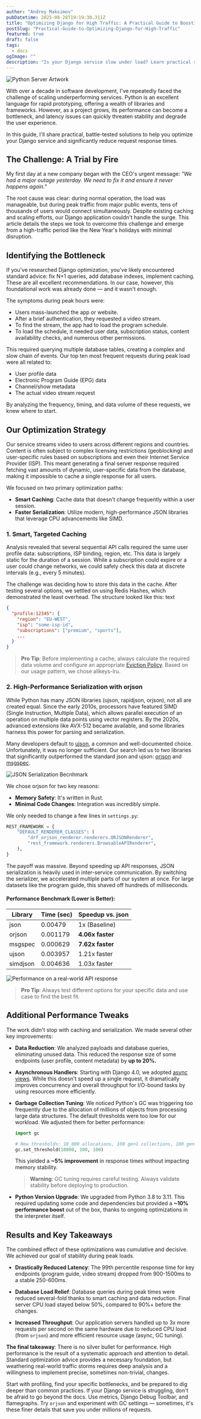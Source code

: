 ```yaml
---
author: "Andrey Maksimov"
pubDatetime: 2025-08-28T19:19:30.311Z
title: "Optimizing Django for High Traffic: A Practical Guide to Boosting Performance"
postSlug: "Practical-Guide-to-Optimizing-Django-for-High-Traffic"
featured: true
draft: false
tags:
  - docs
ogImage: ""
description: "Is your Django service slow under load? Learn practical steps to optimize performance: boost JSON speed with orjson, implement smart Redis caching, tune Python GC, & reduce data volume. See real results from 60% lower latency to 3x higher throughput."
---
```


![Python Server Artwork](/assets/optimizing-django-app/django-optimisation.webp)

With over a decade in software development, I've repeatedly faced the challenge of scaling underperforming services. Python is an excellent language for rapid prototyping, offering a wealth of libraries and frameworks. However, as a project grows, its performance can become a bottleneck, and latency issues can quickly threaten stability and degrade the user experience.

In this guide, I'll share practical, battle-tested solutions to help you optimize your Django service and significantly reduce request response times.

## The Challenge: A Trial by Fire

My first day at a new company began with the CEO's urgent message: _"We had a major outage yesterday. We need to fix it and ensure it never happens again."_

The root cause was clear: during normal operation, the load was manageable, but during peak traffic from major public events, tens of thousands of users would connect simultaneously. Despite existing caching and scaling efforts, our Django application couldn't handle the surge. This article details the steps we took to overcome this challenge and emerge from a high-traffic period like the New Year's holidays with minimal disruption.

## Identifying the Bottleneck

If you've researched Django optimization, you've likely encountered standard advice: fix N+1 queries, add database indexes, implement caching. These are all excellent recommendations. In our case, however, this foundational work was already done &mdash; and it wasn't enough.

The symptoms during peak hours were:

- Users mass-launched the app or website.
- After a brief authentication, they requested a video stream.
- To find the stream, the app had to load the program schedule.
- To load the schedule, it needed user data, subscription status, content availability checks, and numerous other permissions.

This required querying multiple database tables, creating a complex and slow chain of events. Our top ten most frequent requests during peak load were all related to:

- User profile data
- Electronic Program Guide (EPG) data
- Channel/show metadata
- The actual video stream request

By analyzing the frequency, timing, and data volume of these requests, we knew where to start.

## Our Optimization Strategy

Our service streams video to users across different regions and countries. Content is often subject to complex licensing restrictions (geoblocking) and user-specific rules based on subscriptions and even their Internet Service Provider (ISP). This meant generating a final server response required fetching vast amounts of dynamic, user-specific data from the database, making it impossible to cache a single response for all users.

We focused on two primary optimization paths:

- **Smart Caching**: Cache data that doesn't change frequently within a user session.
- **Faster Serialization**: Utilize modern, high-performance JSON libraries that leverage CPU advancements like SIMD.

### 1. Smart, Targeted Caching

Analysis revealed that several sequential API calls required the same user profile data: subscriptions, ISP binding, region, etc. This data is largely static for the duration of a session. While a subscription could expire or a user could change networks, we could safely check this data at discrete intervals (e.g., every 5 minutes).

The challenge was deciding how to store this data in the cache. After testing several options, we settled on using Redis Hashes, which demonstrated the least overhead. The structure looked like this:
text

```json
{
  "profile:12345": {
    "region": "EU-WEST",
    "isp": "some-isp-id",
    "subscriptions": ["premium", "sports"],
    ...
  }
}
```

> **Pro Tip**: Before implementing a cache, always calculate the required data volume and configure an appropriate [Eviction Policy](https://redis.io/docs/latest/operate/rs/databases/memory-performance/eviction-policy/). Based on our usage pattern, we chose allkeys-lru.

### 2. High-Performance Serialization with orjson

While Python has many JSON libraries (ujson, rapidjson, orjson), not all are created equal. Since the early 2010s, processors have featured SIMD (Single Instruction, Multiple Data), which allows parallel execution of an operation on multiple data points using vector registers. By the 2020s, advanced extensions like AVX-512 became available, and some libraries harness this power for parsing and serialization.

Many developers default to [ujson](https://github.com/ultrajson/ultrajson), a common and well-documented choice. Unfortunately, it was no longer sufficient. Our search led us to two libraries that significantly outperformed the standard json and ujson: [orjson](https://github.com/ijl/orjson) and [msgspec](https://jcristharif.com/msgspec/).

![JSON Serialization Becnhmark](/assets/optimizing-django-app/msgspec_benchmark.webp)

We chose orjson for two key reasons:

- **Memory Safety**: It's written in Rust.
- **Minimal Code Changes**: Integration was incredibly simple.

We only needed to change a few lines in `settings.py`:

```python
REST_FRAMEWORK = {
    "DEFAULT_RENDERER_CLASSES": (
        "drf_orjson_renderer.renderers.ORJSONRenderer",
        "rest_framework.renderers.BrowsableAPIRenderer",
    ),
}
```

The payoff was massive. Beyond speeding up API responses, JSON serialization is heavily used in inter-service communication. By switching the serializer, we accelerated multiple parts of our system at once. For large datasets like the program guide, this shaved off hundreds of milliseconds.

#### Performance Benchmark (Lower is Better):

| Library  | Time (sec) | Speedup vs. json |
| -------- | ---------- | ---------------- |
| json     | 0.00479    | 1x (Baseline)    |
| orjson   | 0.001179   | **4.06x faster** |
| msgspec  | 0.000629   | **7.62x faster** |
| ujson    | 0.003957   | 1.21x faster     |
| simdjson | 0.004636   | 1.03x faster     |

![Performance on a real-world API response](/assets/optimizing-django-app/custom_benchmark.webp)

> **Pro Tip**: Always test different options for your specific data and use case to find the best fit.

## Additional Performance Tweaks

The work didn't stop with caching and serialization. We made several other key improvements:

- **Data Reduction**: We analyzed payloads and database queries, eliminating unused data. This reduced the response size of some endpoints (user profile, content metadata) by **up to 20%.**

- **Asynchronous Handlers**: Starting with Django 4.0, we adopted [async views](https://docs.djangoproject.com/en/5.2/topics/async/). While this doesn't speed up a single request, it dramatically improves concurrency and overall throughput for I/O-bound tasks by using resources more efficiently.

- **Garbage Collection Tuning**: We noticed Python's GC was triggering too frequently due to the allocation of millions of objects from processing large data structures. The default thresholds were too low for our workload. We adjusted them for better performance:

  ```python
  import gc

  # New thresholds: 10_000 allocations, 100 gen1 collections, 100 gen2 collections
  gc.set_threshold(10000, 100, 100)
  ```

  This yielded a **~5% improvement** in response times without impacting memory stability.

  > **Warning**: GC tuning requires careful testing. Always validate stability before deploying to production.

- **Python Version Upgrade**: We upgraded from Python 3.8 to 3.11. This required updating some code and dependencies but provided a **~10% performance boost** out of the box, thanks to ongoing optimizations in the interpreter itself.

## Results and Key Takeaways

The combined effect of these optimizations was cumulative and decisive. We achieved our goal of stability during peak loads.

- **Drastically Reduced Latency**: The 99th percentile response time for key endpoints (program guide, video stream) dropped from 900-1500ms to a stable 250-600ms.

- **Database Load Relief**: Database queries during peak times were reduced several-fold thanks to smart caching and data reduction. Final server CPU load stayed below 50%, compared to 90%+ before the changes.

- **Increased Throughput**: Our application servers handled up to 3x more requests per second on the same hardware due to reduced CPU load (from `orjson`) and more efficient resource usage (async, GC tuning).

**The final takeaway**: There is no silver bullet for performance. High performance is the result of a systematic approach and attention to detail. Standard optimization advice provides a necessary foundation, but weathering real-world traffic storms requires deep analysis and a willingness to implement precise, sometimes non-trivial, changes.

Start with profiling, find your specific bottlenecks, and be prepared to dig deeper than common practices. If your Django service is struggling, don't be afraid to go beyond the docs. Use metrics, Django Debug Toolbar, and flamegraphs. Try `orjson` and experiment with GC settings &mdash; sometimes, it's these finer details that save you under millions of requests.
